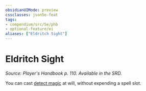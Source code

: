 ```yaml
---
obsidianUIMode: preview
cssclasses: json5e-feat
tags:
- compendium/src/5e/phb
- optional-feature/ei
aliases: ["Eldritch Sight"]
---
```

# Eldritch Sight
*Source: Player's Handbook p. 110. Available in the SRD.*  

You can cast [detect magic](detect-magic.md) at will, without expending a spell slot.